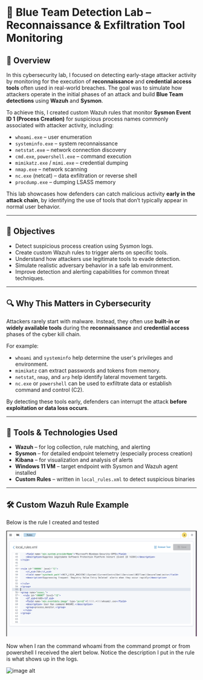 # 🧪 Blue Team Detection Lab – Reconnaissance & Exfiltration Tool Monitoring

## 📖 Overview

In this cybersecurity lab, I focused on detecting early-stage attacker activity by monitoring for the execution of **reconnaissance** and **credential access tools** often used in real-world breaches. The goal was to simulate how attackers operate in the initial phases of an attack and build **Blue Team detections** using **Wazuh** and **Sysmon**.

To achieve this, I created custom Wazuh rules that monitor **Sysmon Event ID 1 (Process Creation)** for suspicious process names commonly associated with attacker activity, including:

- `whoami.exe` – user enumeration  
- `systeminfo.exe` – system reconnaissance  
- `netstat.exe` – network connection discovery  
- `cmd.exe`, `powershell.exe` – command execution  
- `mimikatz.exe` / `mimi.exe` – credential dumping  
- `nmap.exe` – network scanning  
- `nc.exe` (netcat) – data exfiltration or reverse shell  
- `procdump.exe` – dumping LSASS memory

This lab showcases how defenders can catch malicious activity **early in the attack chain**, by identifying the use of tools that don’t typically appear in normal user behavior.

---

## 🎯 Objectives

- Detect suspicious process creation using Sysmon logs.
- Create custom Wazuh rules to trigger alerts on specific tools.
- Understand how attackers use legitimate tools to evade detection.
- Simulate realistic adversary behavior in a safe lab environment.
- Improve detection and alerting capabilities for common threat techniques.

---

## 🔍 Why This Matters in Cybersecurity

Attackers rarely start with malware. Instead, they often use **built-in or widely available tools** during the **reconnaissance** and **credential access** phases of the cyber kill chain.

For example:
- `whoami` and `systeminfo` help determine the user's privileges and environment.
- `mimikatz` can extract passwords and tokens from memory.
- `netstat`, `nmap`, and `arp` help identify lateral movement targets.
- `nc.exe` or `powershell` can be used to exfiltrate data or establish command and control (C2).

By detecting these tools early, defenders can interrupt the attack **before exploitation or data loss occurs**.

---

## 🧰 Tools & Technologies Used

- **Wazuh** – for log collection, rule matching, and alerting
- **Sysmon** – for detailed endpoint telemetry (especially process creation)
- **Kibana** – for visualization and analysis of alerts
- **Windows 11 VM** – target endpoint with Sysmon and Wazuh agent installed
- **Custom Rules** – written in `local_rules.xml` to detect suspicious binaries

---

## 🛠 Custom Wazuh Rule Example
Below is the rule I created and tested

![image alt](https://github.com/UVSasa/Network-Defense/blob/main/Screenshots/WhoamiRule.png?raw=true)

Now when I ran the command whoami from the command prompt or from powershell I received the alert below. Notice the description I put in the rule is what shows up in the logs.

![image alt](https://github.com/user-attachments/assets/ec7b4573-0d02-447d-8da3-49dc3c386dfe)




